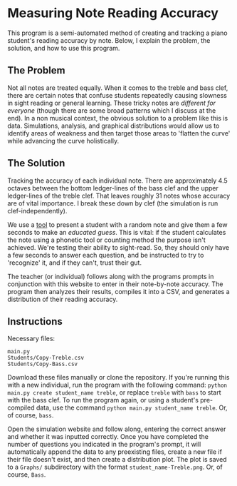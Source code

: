 # Measuring Note Reading Accuracy

This program is a semi-automated method of creating and tracking a piano student's reading accuracy by note. Below, I explain the problem, the solution, and how to use this program. 

## The Problem

Not all notes are treated equally. When it comes to the treble and bass clef, there are certain notes that confuse students repeatedly causing slowness in sight reading or general learning. These tricky notes are _different for everyone_ (though there are some broad patterns which I discuss at the end). In a non musical context, the obvious solution to a problem like this is data. Simulations, analysis, and graphical distributions would allow us to identify areas of weakness and then target those areas to 'flatten the curve' while advancing the curve holistically. 

## The Solution

Tracking the accuracy of each individual note. There are approximately 4.5 octaves between the bottom ledger-lines of the bass clef and the upper ledger-lines of the treble clef. That leaves roughly 31 notes whose accuracy are of vital importance. I break these down by clef (the simulation is run clef-independently). 

We use a [tool](https://www.musictheory.net/exercises/note) to present a student with a random note and give them a few seconds to make an _educated guess_. This is vital: if the student calculates the note using a phonetic tool or counting method the purpose isn't achieved. We're testing their ability to sight-read. So, they should only have a few seconds to answer each question, and be instructed to try to 'recognize' it, and if they can't, trust their gut. 

The teacher (or individual) follows along with the programs prompts in conjunction with this website to enter in their note-by-note accuracy. The program then analyzes their results, compiles it into a CSV, and generates a distribution of their reading accuracy. 

## Instructions

Necessary files:

```
main.py
Students/Copy-Treble.csv
Students/Copy-Bass.csv
```

Download these files manually or clone the repository. If you're running this with a new individual, run the program with the following command: `python main.py create student_name treble`, or replace `treble` with `bass` to start with the bass clef. To run the program again, or using a student's pre-compiled data, use the command `python main.py student_name treble`. Or, of course, `bass`. 

Open the simulation website and follow along, entering the correct answer and whether it was inputted correctly. Once you have completed the number of questions you indicated in the program's prompt, it will automatically append the data to any preexisting files, create a new file if their file doesn't exist, and then create a distribution plot. The plot is saved to a `Graphs/` subdirectory with the format `student_name-Treble.png`. Or, of course, `Bass`. 